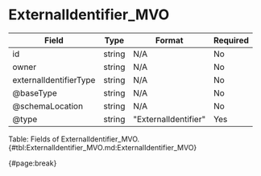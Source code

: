 <!--
    ATTENTION: This file was generated via gradle!
               Do NOT manually edit this file! Any such changes will be overwritten!
-->

# ExternalIdentifier_MVO

| Field | Type | Format | Required |
| ------- | ------- | ------- | --- |
| id | string | N/A | No |
| owner | string | N/A | No |
| externalIdentifierType | string | N/A | No |
| @baseType | string | N/A | No |
| @schemaLocation | string | N/A | No |
| @type | string | "ExternalIdentifier" | Yes |

Table: Fields of ExternalIdentifier_MVO. {#tbl:ExternalIdentifier_MVO.md:ExternalIdentifier_MVO}

{#page:break}

